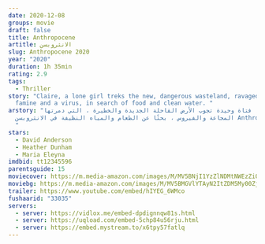 ```yaml
---
date: 2020-12-08
groups: movie
draft: false
title: Anthropocene
artitle: الانثروبسن
slug: Anthropocene 2020
year: "2020"
duration: 1h 35min
rating: 2.9
tags:
  - Thriller
story: "Claire, a lone girl treks the new, dangerous wasteland, ravaged by
  famine and a virus, in search of food and clean water. "
arstory: "كلير ، فتاة وحيدة تجوب الأرض القاحلة الجديدة والخطيرة ، التي دمرتها
  المجاعة والفيروس ، بحثًا عن الطعام والمياه النظيفة في الانثروبسن Anthropocene
  "
stars:
  - David Anderson
  - Heather Dunham
  - Maria Eleyna
imdbid: tt12345596
parentsguide: 15
moviecover: https://m.media-amazon.com/images/M/MV5BNjI1YzZlNDMtNWEzZi00ODlmLWIyMGUtYzllNzM5NWE3YTM4XkEyXkFqcGdeQXVyMjg5OTIxODA@._V1_FMjpg_UX413_.jpg
moviebg: https://m.media-amazon.com/images/M/MV5BMGVlYTAyN2ItZDM5My00ZjM3LWI2Y2EtNjAyNGM2ZjFiYTViXkEyXkFqcGdeQXVyMjg5OTIxODA@._V1_FMjpg_UX1280_.jpg
trailer: https://www.youtube.com/embed/hIYEG_6WMco
fushaarid: "33035"
servers:
  - server: https://vidlox.me/embed-dpdignnqw81s.html
  - server: https://uqload.com/embed-5chp84u56rju.html
  - server: https://embed.mystream.to/x6tpy57fatlq
---
```

